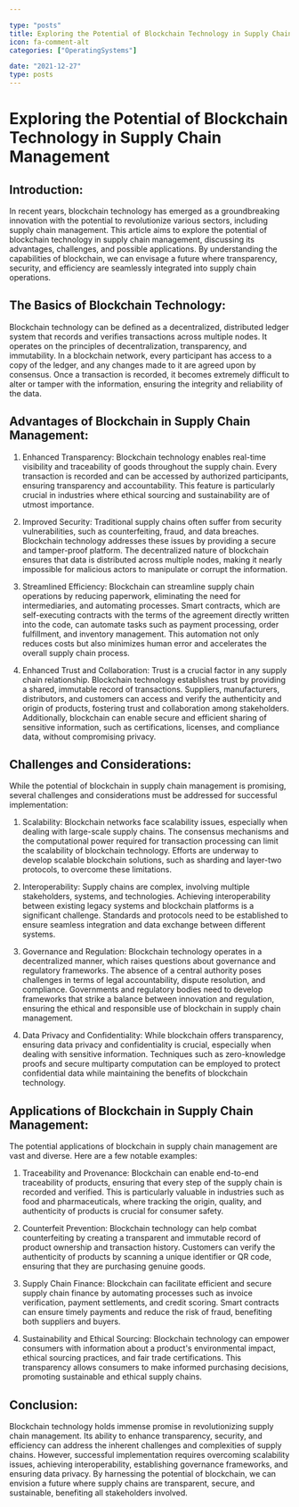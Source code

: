 ```yaml
---

type: "posts"
title: Exploring the Potential of Blockchain Technology in Supply Chain Management
icon: fa-comment-alt
categories: ["OperatingSystems"]

date: "2021-12-27"
type: posts
---
```



# Exploring the Potential of Blockchain Technology in Supply Chain Management

## Introduction:

In recent years, blockchain technology has emerged as a groundbreaking innovation with the potential to revolutionize various sectors, including supply chain management. This article aims to explore the potential of blockchain technology in supply chain management, discussing its advantages, challenges, and possible applications. By understanding the capabilities of blockchain, we can envisage a future where transparency, security, and efficiency are seamlessly integrated into supply chain operations.

## The Basics of Blockchain Technology:

Blockchain technology can be defined as a decentralized, distributed ledger system that records and verifies transactions across multiple nodes. It operates on the principles of decentralization, transparency, and immutability. In a blockchain network, every participant has access to a copy of the ledger, and any changes made to it are agreed upon by consensus. Once a transaction is recorded, it becomes extremely difficult to alter or tamper with the information, ensuring the integrity and reliability of the data.

## Advantages of Blockchain in Supply Chain Management:

1. Enhanced Transparency: Blockchain technology enables real-time visibility and traceability of goods throughout the supply chain. Every transaction is recorded and can be accessed by authorized participants, ensuring transparency and accountability. This feature is particularly crucial in industries where ethical sourcing and sustainability are of utmost importance.

2. Improved Security: Traditional supply chains often suffer from security vulnerabilities, such as counterfeiting, fraud, and data breaches. Blockchain technology addresses these issues by providing a secure and tamper-proof platform. The decentralized nature of blockchain ensures that data is distributed across multiple nodes, making it nearly impossible for malicious actors to manipulate or corrupt the information.

3. Streamlined Efficiency: Blockchain can streamline supply chain operations by reducing paperwork, eliminating the need for intermediaries, and automating processes. Smart contracts, which are self-executing contracts with the terms of the agreement directly written into the code, can automate tasks such as payment processing, order fulfillment, and inventory management. This automation not only reduces costs but also minimizes human error and accelerates the overall supply chain process.

4. Enhanced Trust and Collaboration: Trust is a crucial factor in any supply chain relationship. Blockchain technology establishes trust by providing a shared, immutable record of transactions. Suppliers, manufacturers, distributors, and customers can access and verify the authenticity and origin of products, fostering trust and collaboration among stakeholders. Additionally, blockchain can enable secure and efficient sharing of sensitive information, such as certifications, licenses, and compliance data, without compromising privacy.

## Challenges and Considerations:

While the potential of blockchain in supply chain management is promising, several challenges and considerations must be addressed for successful implementation:

1. Scalability: Blockchain networks face scalability issues, especially when dealing with large-scale supply chains. The consensus mechanisms and the computational power required for transaction processing can limit the scalability of blockchain technology. Efforts are underway to develop scalable blockchain solutions, such as sharding and layer-two protocols, to overcome these limitations.

2. Interoperability: Supply chains are complex, involving multiple stakeholders, systems, and technologies. Achieving interoperability between existing legacy systems and blockchain platforms is a significant challenge. Standards and protocols need to be established to ensure seamless integration and data exchange between different systems.

3. Governance and Regulation: Blockchain technology operates in a decentralized manner, which raises questions about governance and regulatory frameworks. The absence of a central authority poses challenges in terms of legal accountability, dispute resolution, and compliance. Governments and regulatory bodies need to develop frameworks that strike a balance between innovation and regulation, ensuring the ethical and responsible use of blockchain in supply chain management.

4. Data Privacy and Confidentiality: While blockchain offers transparency, ensuring data privacy and confidentiality is crucial, especially when dealing with sensitive information. Techniques such as zero-knowledge proofs and secure multiparty computation can be employed to protect confidential data while maintaining the benefits of blockchain technology.

## Applications of Blockchain in Supply Chain Management:

The potential applications of blockchain in supply chain management are vast and diverse. Here are a few notable examples:

1. Traceability and Provenance: Blockchain can enable end-to-end traceability of products, ensuring that every step of the supply chain is recorded and verified. This is particularly valuable in industries such as food and pharmaceuticals, where tracking the origin, quality, and authenticity of products is crucial for consumer safety.

2. Counterfeit Prevention: Blockchain technology can help combat counterfeiting by creating a transparent and immutable record of product ownership and transaction history. Customers can verify the authenticity of products by scanning a unique identifier or QR code, ensuring that they are purchasing genuine goods.

3. Supply Chain Finance: Blockchain can facilitate efficient and secure supply chain finance by automating processes such as invoice verification, payment settlements, and credit scoring. Smart contracts can ensure timely payments and reduce the risk of fraud, benefiting both suppliers and buyers.

4. Sustainability and Ethical Sourcing: Blockchain technology can empower consumers with information about a product's environmental impact, ethical sourcing practices, and fair trade certifications. This transparency allows consumers to make informed purchasing decisions, promoting sustainable and ethical supply chains.

## Conclusion:

Blockchain technology holds immense promise in revolutionizing supply chain management. Its ability to enhance transparency, security, and efficiency can address the inherent challenges and complexities of supply chains. However, successful implementation requires overcoming scalability issues, achieving interoperability, establishing governance frameworks, and ensuring data privacy. By harnessing the potential of blockchain, we can envision a future where supply chains are transparent, secure, and sustainable, benefiting all stakeholders involved.
